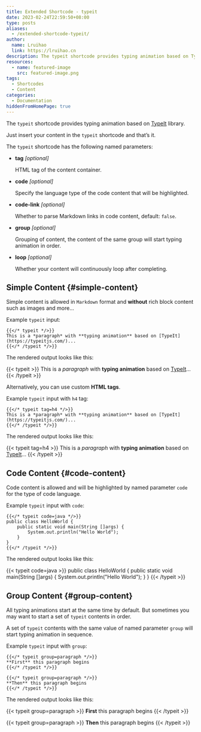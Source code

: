 ```yaml
---
title: Extended Shortcode - typeit
date: 2023-02-24T22:59:50+08:00
type: posts
aliases:
  - /extended-shortcode-typeit/
author:
  name: Lruihao
  link: https://lruihao.cn
description: The typeit shortcode provides typing animation based on TypeIt library.
resources:
  - name: featured-image
    src: featured-image.png
tags:
  - Shortcodes
  - Content
categories:
  - Documentation
hiddenFromHomePage: true
---
```


The `typeit` shortcode provides typing animation based on [TypeIt](https://typeitjs.com/) library.

<!--more-->

Just insert your content in the `typeit` shortcode and that’s it.

The `typeit` shortcode has the following named parameters:

- **tag** *[optional]*

    HTML tag of the content container.

- **code** *[optional]*

    Specify the language type of the code content that will be highlighted.

- **code-link** *[optional]*

    Whether to parse Markdown links in code content, default: `false`.

- **group** *[optional]*

    Grouping of content, the content of the same group will start typing animation in order.

- **loop** *[optional]*

    Whether your content will continuously loop after completing.

## Simple Content {#simple-content}

Simple content is allowed in `Markdown` format and **without** rich block content such as images and more...

Example `typeit` input:

```go-html-template
{{</* typeit */>}}
This is a *paragraph* with **typing animation** based on [TypeIt](https://typeitjs.com/)...
{{</* /typeit */>}}
```

The rendered output looks like this:

{{< typeit >}}
This is a _paragraph_ with **typing animation** based on [TypeIt](https://typeitjs.com/)...
{{< /typeit >}}

Alternatively, you can use custom **HTML tags**.

Example `typeit` input with `h4` tag:

```go-html-template
{{</* typeit tag=h4 */>}}
This is a *paragraph* with **typing animation** based on [TypeIt](https://typeitjs.com/)...
{{</* /typeit */>}}
```

The rendered output looks like this:

{{< typeit tag=h4 >}}
This is a _paragraph_ with **typing animation** based on [TypeIt](https://typeitjs.com/)...
{{< /typeit >}}

## Code Content {#code-content}

Code content is allowed and will be highlighted by named parameter `code` for the type of code language.

Example `typeit` input with `code`:

```go-html-template
{{</* typeit code=java */>}}
public class HelloWorld {
    public static void main(String []args) {
        System.out.println("Hello World");
    }
}
{{</* /typeit */>}}
```

The rendered output looks like this:

{{< typeit code=java >}}
public class HelloWorld {
    public static void main(String []args) {
        System.out.println("Hello World");
    }
}
{{< /typeit >}}

## Group Content {#group-content}

All typing animations start at the same time by default.
But sometimes you may want to start a set of `typeit` contents in order.

A set of `typeit` contents with the same value of named parameter `group` will start typing animation in sequence.

Example `typeit` input with `group`:

```go-html-template
{{</* typeit group=paragraph */>}}
**First** this paragraph begins
{{</* /typeit */>}}

{{</* typeit group=paragraph */>}}
**Then** this paragraph begins
{{</* /typeit */>}}
```

The rendered output looks like this:

{{< typeit group=paragraph >}}
**First** this paragraph begins
{{< /typeit >}}

{{< typeit group=paragraph >}}
**Then** this paragraph begins
{{< /typeit >}}
